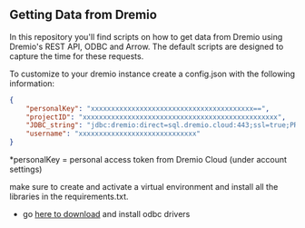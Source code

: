 ## Getting Data from Dremio

In this repository you'll find scripts on how to get data from Dremio using Dremio's REST API, ODBC and Arrow. The default scripts are designed to capture the time for these requests.

To customize to your dremio instance create a config.json with the following information:

```json
{
    "personalKey": "xxxxxxxxxxxxxxxxxxxxxxxxxxxxxxxxxxxxxxxx==",
    "projectID": "xxxxxxxxxxxxxxxxxxxxxxxxxxxxxxxxxxxxxxxxxxxxxxxx",
    "JDBC_string": "jdbc:dremio:direct=sql.dremio.cloud:443;ssl=true;PROJECT_ID=xxxxxxxxxxxxxxxxxxxxxxxxx;",
    "username": "xxxxxxxxxxxxxxxxxxxxxxxxxxxxx"
}
```
*personalKey = personal access token from Dremio Cloud (under account settings)

make sure to create and activate a virtual environment and install all the libraries in the requirements.txt.

- go [here to download](https://docs.dremio.com/cloud/client-applications/dremio-drivers/) and install odbc drivers 